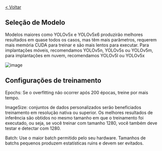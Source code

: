 [< Voltar](/README.md)


## Seleção de Modelo
Modelos maiores como YOLOv5x e YOLOv5x6 produzirão melhores resultados em quase todos os casos, mas têm mais parâmetros, requerem mais memória CUDA para treinar e são mais lentos para executar. Para implantações móveis, recomendamos YOLOv5n, YOLOv5s ou YOLOv5m, para implantações em nuvem, recomendamos YOLOv5l ou YOLOv5x

![image](https://user-images.githubusercontent.com/20934770/153324590-56bf01c8-88ee-49a8-b09a-750f8bc1e46f.png)

## Configurações de treinamento

Epochs: Se o overfitting não ocorrer após 200 épocas, treine por mais tempo.

ImageSize: conjuntos de dados personalizados serão beneficiados treinamento em resolução nativa ou superior. Os melhores resultados de inferência são obtidos no mesmo tamanho em que o treinamento foi executado, ou seja, se você treinar com tamanho 1280, você também deve testar e detectar com 1280.

Batch: Use o maior batch permitido pelo seu hardware. Tamanhos de batchs pequenos produzem estatísticas ruins e devem ser evitados.
